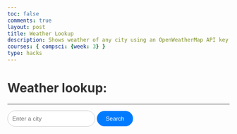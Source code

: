 ```yaml
---
toc: false
comments: true
layout: post
title: Weather Lookup
description: Shows weather of any city using an OpenWeatherMap API key
courses: { compsci: {week: 3} }
type: hacks
---
```


# Weather lookup:

---

<head>
  <meta charset="UTF-8">
  <meta name="viewport" content="width=device-width, initial-scale=1.0">
  <title>Weather App</title>
  <style>
    .container {
      text-align: center;
      background-color: #fff;
      padding: 20px;
      border-radius: 20px;
      box-shadow: 0 0 10px rgba(0, 0, 0, 0.2);
    }
    h1 {
      color: #333;
    }
    .search-container {
      margin: 20px 0;
      border-radius: 20px;
    }
    input[type="text"] {
      padding: 10px;
      border: 1px solid #ccc;
      border-radius: 20px;
    }
    button {
      padding: 10px 20px;
      background-color: #007bff;
      color: #fff;
      border: none;
      border-radius: 20px;
      cursor: pointer;
      transition: background-color 0.3s;
    }
    button:hover {
      background-color: #0056b3;
    }
  </style>
</head>

<body>


  <div class="weather-container">
    <input type="text" id="location" placeholder="Enter a city">
    <button onclick="fetchWeather()">Search</button>
    <div id="weather-data">
    </div>
  </div>

  <script>
    function fetchWeather() {
      var locationInput = document.getElementById("location");
      var location = locationInput.value.trim();

      if (location === "") {
        alert("Please enter a city.");
        return;
      }

      var OpenWeatherMapAPIKey = "06ffac091aa8f9ef15e54c9209611dcd";

      var URL = `https://api.openweathermap.org/data/2.5/weather?q=${location}&appid=${OpenWeatherMapAPIKey}`;
      

      fetch(URL)
        .then(response => response.json())
        .then(data => {

          if (data.sys) {
            var weatherContainer = document.getElementById("weather-data");
            var temperature = Math.round(((data.main.temp - 273.15) * (9 / 5)) + 32).toFixed(0);
            weatherContainer.innerHTML = `
                    <br>
                    <h2>Weather in ${data.name}, ${data.sys.country} looks like:</h2>
                    <p>Temperature: ${temperature}°F,  ${data.weather[0].description}</p>
                    <p>Humidity is ${data.main.humidity}%</p>
                `;
          } else {
            console.error("Error fetching weather data: Country information not available.");
            alert('Please try retyping the city name');
          }
        })
        .catch(error => {
          console.error("Error fetching weather data:", error);
        });
    }
    var locationInput = document.getElementById("location");
    locationInput.addEventListener("keyup", function (event) {
      if (event.key === "Enter") {
        fetchWeather();
      }
    });
  </script>

</body>
